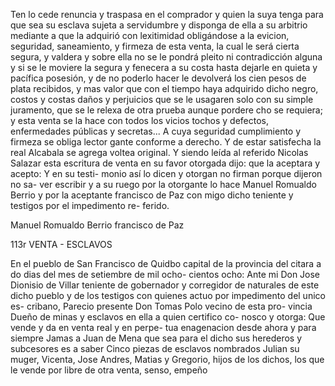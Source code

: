 Ten lo cede renuncia y traspasa en el comprador y quien la suya tenga para que sea su esclava sujeta a servidumbre y disponga de ella a su arbitrio mediante a que la adquirió con lexitimidad obligándose a la evicion, seguridad, saneamiento, y firmeza de esta venta, la cual le será cierta segura, y valdera y sobre ella no se le pondrá pleito ni contradicción alguna y si se le moviere la segura y fenecera a su costa hasta dejarle en quieta y pacífica posesión, y de no poderlo hacer le devolverá los cien pesos de plata recibidos, y mas valor que con el tiempo haya adquirido dicho negro, costos y costas daños y perjuicios que se le usagaren solo con su simple juramento, que se le relexa de otra prueba aunque pordere cho se requiera; y esta venta se la hace con todos los vicios tochos y defectos, enfermedades públicas y secretas... A cuya seguridad cumplimiento y firmeza se obliga lector gante conforme a derecho. Y de estar satisfecha la real Alcabala se agrega voltea original. Y siendo leída al referido Nicolas Salazar esta escritura de venta en su favor otorgada dijo: que la aceptara y acepto: Y en su testi- monio así lo dicen y otorgan no firman porque dijeron no sa- ver escribir y a su ruego por la otorgante lo hace Manuel Romualdo Berrio y por la aceptante francisco de Paz con migo dicho teniente y testigos por el impedimento re- ferido.

Manuel Romualdo Berrio  francisco de Paz

113r VENTA - ESCLAVOS

En el pueblo de San Francisco de Quidbo capital de la provincia del citara a do dias del mes de setiembre de mil ocho- cientos ocho: Ante mi Don Jose Dionisio de Villar teniente de gobernador y corregidor de naturales de este dicho pueblo y de los testigos con quienes actuo por impedimento del unico es- cribano, Parecio presente Don Tomas Polo vecino de esta pro- vincia Dueño de minas y esclavos en ella a quien certifico co- nosco y otorga: Que vende y da en venta real y en perpe- tua enagenacion desde ahora y para siempre Jamas a Juan de Mena que sea para el dicho sus herederos y subcesores es a saber Cinco piezas de esclavos nombrados Julian su muger, Vicenta, Jose Andres, Matias y Gregorio, hijos de los dichos, los que le vende por libre de otra venta, senso, empeño